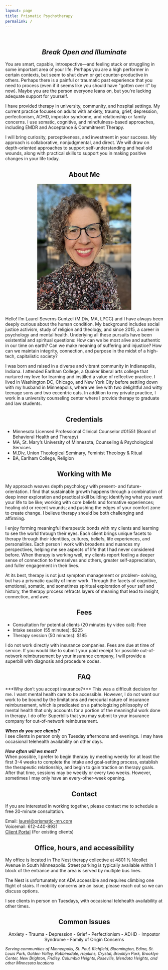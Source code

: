```yaml
---
layout: page
title: Prismatic Psychotherapy
permalink: /
---
```

<br>
<h2 style="text-align: center;"><em>Break Open and Illuminate</em></h2>

You are smart, capable, introspective—and feeling stuck or struggling in some important area of your life. Perhaps you are a high performer in certain contexts, but seem to shut down or get counter-productive in others. Perhaps there is a painful or traumatic past experience that you need to process (even if it seems like you should have "gotten over it" by now). Maybe you are the person everyone leans on, but you're lacking adequate support for yourself.

I have provided therapy in university, community, and hospital settings. My current practice focuses on adults with anxiety, trauma, grief, depression, perfectionism, ADHD, impostor syndrome, and relationship or family concerns. I use somatic, cognitive, and mindfulness-based approaches, including EMDR and Acceptance & Commitment Therapy.

I will bring curiosity, perceptiveness, and investment in your success. My approach is collaborative, nonjudgmental, and direct. We will draw on depth-oriented approaches to support self-understanding and heal old wounds, along with practical skills to support you in making positive changes in your life today.
  
<h2 style="text-align: center;">About Me</h2>

<div style="display: flex; justify-content: center; margin-bottom: 20px;">
  <img src="assets/img/lsg-photo.jpg" alt="Description of image" style="max-width: 100%; height: auto; max-width: 300px;"/>
</div>

Hello! I’m Laurel Severns Guntzel (M.Div, MA, LPCC) and I have always been deeply curious about the human condition. My background includes social justice activism, study of religion and theology, and since 2015, a career in psychology and mental health. Underlying all these pursuits have been existential and spiritual questions: How can we be most alive and authentic in our time on earth? Can we make meaning of suffering and injustice? How can we maintain integrity, connection, and purpose in the midst of a high-tech, capitalistic society?

I was born and raised in a diverse and vibrant community in Indianapolis, Indiana. I attended Earlham College, a Quaker liberal arts college that nurtured my love for learning and instilled a value of reflective practice. I lived in Washington DC, Chicago, and New York City before settling down with my husband in Minneapolis, where we live with two delightful and witty teenage sons and two eccentric cats. In addition to my private practice, I work in a university counseling center where I provide therapy to graduate and law students. 
  
<h2 style="text-align: center;">Credentials</h2>

- Minnesota Licensed Professional Clinical Counselor #01551 (Board of Behavioral Health and Therapy)
- MA, St. Mary’s University of Minnesota, Counseling & Psychological Services
- M.Div, Union Theological Seminary, Feminist Theology & Ritual
- BA, Earlham College, Religion
  
<h2 style="text-align: center;">Working with Me</h2>
My approach weaves depth psychology with present- and future- orientation. I find that sustainable growth happens through a combination of deep inner exploration and practical skill building: identifying what you want your life to be like; working with core beliefs and formative experiences; healing old or recent wounds; and pushing the edges of your comfort zone to create change. I believe therapy should be both challenging and affirming.

I enjoy forming meaningful therapeutic bonds with my clients and learning to see the world through their eyes. Each client brings unique facets to therapy through their identities, cultures, beliefs, life experiences, and personalities. Each person I work with broadens and nuances my perspectives, helping me see aspects of life that I had never considered before. When therapy is working well, my clients report feeling a deeper sense of connection to themselves and others, greater self-appreciation, and fuller engagement in their lives. 

At its best, therapy is not just symptom management or problem- solving, but has a prismatic quality of inner work. Through the facets of cognitive, emotional, somatic, and sometimes spiritual exploration of your self and history, the therapy process refracts layers of meaning that lead to insight, connection, and awe.
  
<h2 style="text-align: center;">Fees</h2>

- Consultation for potential clients (20 minutes by video call): Free
- Intake session (55 minutes): $225
- Therapy session (50 minutes): $185

I do not work directly with insurance companies. Fees are due at time of service. If you would like to submit your paid receipt for possible out-of-network reimbursement by your insurance company, I will provide a superbill with diagnosis and procedure codes. 
  
<h2 style="text-align: center;">FAQ</h2>
***Why don’t you accept insurance?***  
This was a difficult decision for me. I want mental health care to be accessible. However, I do not want our work to be bound by the limitations and mercurial nature of insurance reimbursement, which is predicated on a pathologizing philosophy of mental health that only accounts for a portion of the meaningful work done in therapy. I do offer Superbills that you may submit to your insurance company for out-of-network reimbursement.

***When do you see clients?***  
I see clients in person only on Tuesday afternoons and evenings. I may have occasional telehealth availability on other days.

***How often will we meet?***  
When possible, I prefer to begin therapy by meeting weekly for at least the first 3-4 weeks to complete the intake and goal-setting process, establish the therapeutic relationship, and begin to gain traction on therapy goals. After that time, sessions may be weekly or every two weeks. However, sometimes I may only have an every-other-week opening.

<h2 style="text-align: center;">Contact</h2>
If you are interested in working together, please contact me to schedule a free 20-minute consultation.

Email: <a href="mailto:&#108;&#97;&#117;&#114;&#101;&#108;&#64;&#112;&#114;&#105;&#115;&#109;&#97;&#116;&#105;&#99;&#45;&#109;&#110;&#46;&#99;&#111;&#109;">&#108;&#97;&#117;&#114;&#101;&#108;&#64;&#112;&#114;&#105;&#115;&#109;&#97;&#116;&#105;&#99;&#45;&#109;&#110;&#46;&#99;&#111;&#109;</a><br>
Voicemail: &#54;&#49;&#50;&#45;&#52;&#52;&#48;&#45;&#56;&#57;&#51;&#49;<br>
[Client Portal](https://prismatic.sessionshealth.com/clients/sign_inClient) (For existing clients)

<h2 style="text-align: center;">Office, hours, and accessibility</h2>
My office is located in The Nest therapy collective at 4801 ½ Nicollet Avenue in South Minneapolis. Street parking is typically available within 1 block of the entrance and the area is served by multiple bus lines.

The Nest is unfortunately not ADA accessible and requires climbing one flight of stairs. If mobility concerns are an issue, please reach out so we can discuss options.

I see clients in person on Tuesdays, with occasional telehealth availability at other times.

<h2 style="text-align: center;">Common Issues</h2>
<p style="text-align: center;">
  Anxiety  -  Trauma  - Depression  - Grief  - Perfectionism  - ADHD  - Impostor Syndrome  - Family of Origin Concerns
</p>

<p style="font-size: 0.9em; font-style: italic;">
  Serving communities of Minneapolis, St. Paul, Richfield, Bloomington, Edina, St. Louis Park, Golden Valley, Robbinsdale, Hopkins, Crystal, Brooklyn Park, Brooklyn Center, New Brighton, Fridley, Columbia Heights, Roseville, Mendota Heights, and other Minnesota locations
</p>
